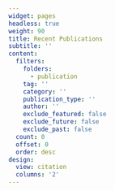 ```yaml
---
widget: pages
headless: true
weight: 90
title: Recent Publications
subtitle: ''
content:
  filters:
    folders:
      - publication
    tag: ''
    category: ''
    publication_type: ''
    author: ''
    exclude_featured: false
    exclude_future: false
    exclude_past: false
  count: 0
  offset: 0
  order: desc
design:
  view: citation
  columns: '2'
---
```


<!-- {{% callout note %}} Quickly discover relevant content by [filtering publications](./publication/). {{% /callout %}} -->
